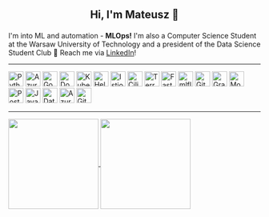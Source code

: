 ## <p align="center">Hi, I'm Mateusz 👋 </p>

<p>I'm into ML and automation - <b>MLOps!</b> I'm also a Computer Science Student at the Warsaw University of Technology and a president of the Data Science Student Club 🎉 Reach me via <a href="https://www.linkedin.com/in/mateusznedzi/">LinkedIn</a>!
</p>

---

<p float="left">
  <img height=30 alt="Python" src="https://img.shields.io/badge/python-3670A0?style=for-the-badge&logo=python&logoColor=ffdd54" />
  <img height=30 alt="Azure" src="https://img.shields.io/badge/azure-%230072C6.svg?style=for-the-badge&logo=microsoftazure&logoColor=white" />
  <img height=30 alt="Google Cloud" src="https://img.shields.io/badge/Google%20Cloud-%234285F4.svg?style=for-the-badge&logo=google-cloud&logoColor=white" />
  <img height=30 alt="Docker" src="https://img.shields.io/badge/docker-%230db7ed.svg?style=for-the-badge&logo=docker&logoColor=white" />
  <img height=30 alt="Kubernetes" src="https://img.shields.io/badge/kubernetes-%23326ce5.svg?style=for-the-badge&logo=kubernetes&logoColor=white" />
  <img height=30 alt="Helm" src="https://img.shields.io/badge/helm-0F1689?style=for-the-badge&logo=helm&logoColor=white">
  <img height=30 alt="Istio" src="https://img.shields.io/badge/Istio-466BB0?style=for-the-badge&logo=istio&logoColor=white">
  <img height=30 alt="Cilium" src="https://img.shields.io/badge/cilium-F8C517?style=for-the-badge&logo=cilium&logoColor=white">
  <img height=30 alt="Terraform" src="https://img.shields.io/badge/terraform-%235835CC.svg?style=for-the-badge&logo=terraform&logoColor=white" />
  <img height=30 alt="FastAPI" src="https://img.shields.io/badge/FastAPI-005571?style=for-the-badge&logo=fastapi" />
  <img height=30 alt="mlflow" src="https://img.shields.io/badge/mlflow-%23d9ead3.svg?style=for-the-badge&logo=numpy&logoColor=blue" />
  <img height=30 alt="Git" src="https://img.shields.io/badge/git-%23F05033.svg?style=for-the-badge&logo=git&logoColor=white" />
  <img height=30 alt="Grafana" src="https://img.shields.io/badge/grafana-%23F46800.svg?style=for-the-badge&logo=grafana&logoColor=white" />
  <img height=30 alt="MongoDB" src="https://img.shields.io/badge/MongoDB-%234ea94b.svg?style=for-the-badge&logo=mongodb&logoColor=white" />
  <img height=30 alt="Postgres" src="https://img.shields.io/badge/postgres-%23316192.svg?style=for-the-badge&logo=postgresql&logoColor=white" />
  <img height=30 alt="Java Spring" src="https://img.shields.io/badge/java%20spring-%236DB33F.svg?style=for-the-badge&logo=spring&logoColor=white" />
  <img height=30 alt="Databricks" src="https://img.shields.io/badge/databricks-FF3621?style=for-the-badge&logo=databricks&logoColor=white" />
  <img height=30 alt="Azure Pipelines" src="https://img.shields.io/badge/azure%20pipelines-2560E0?style=for-the-badge&logo=azurepipelines&logoColor=white">
  <img height=30 alt="GitHub Actions" src="https://img.shields.io/badge/github%20actions-%232671E5.svg?style=for-the-badge&logo=githubactions&logoColor=white" />
</p>

---

<a href="https://github.com/anuraghazra/github-readme-stats">
  <img height=180 align="center" src="https://github-readme-stats.vercel.app/api?username=matined&theme=dark&show_icons=true" />
</a>
<a href="https://github.com/anuraghazra/convoychat">
  <img height=180 align="center" src="https://github-readme-stats.vercel.app/api/top-langs/?username=matined&layout=compact&theme=dark" />
</a>
